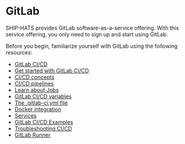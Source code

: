 # GitLab

SHIP-HATS provides GitLab software-as-a-service offering. With this service offering, you only need to sign up and start using GitLab.

Before you begin, familiarize yourself with GitLab using the following resources:

- [GitLab CI/CD](https://docs.gitlab.com/ee/ci/)
- [Get started with GitLab CI/CD](https://docs.gitlab.com/ee/ci/quick_start/)
- [CI/CD concepts](https://docs.gitlab.com/ee/ci/introduction/)
- [CI/CD pipelines](https://docs.gitlab.com/ee/ci/pipelines/)
- [Learn about Jobs](https://docs.gitlab.com/ee/ci/jobs/)
- [GitLab CI/CD variables](https://docs.gitlab.com/ee/ci/variables/)
- [The .gitlab-ci.yml file](https://docs.gitlab.com/ee/ci/yaml/gitlab_ci_yaml.html)
- [Docker integration](https://docs.gitlab.com/ee/ci/docker/)
- [Services](https://docs.gitlab.com/ee/ci/services/)
- [GitLab CI/CD Examples](https://docs.gitlab.com/ee/ci/examples/)
- [Troubleshooting CI/CD](https://docs.gitlab.com/ee/ci/troubleshooting.html)
- [GitLab Runner](https://docs.gitlab.com/runner/)

